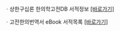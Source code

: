 ㆍ상한구십론 한의학고전DB 서적정보 <a href="https://mediclassics.kr/books/225, target=_blank">[바로가기]</a>

ㆍ고전한의번역서 eBook 서적목록 <a href="https://info.mediclassics.kr/bookshelf/list/eBook/list, target=_blank">[바로가기]</a>
